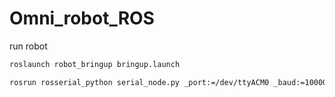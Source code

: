 # Omni_robot_ROS

run robot

```bash
roslaunch robot_bringup bringup.launch 
```


```bash
rosrun rosserial_python serial_node.py _port:=/dev/ttyACM0 _baud:=1000000
```
